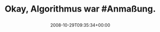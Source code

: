 ---
retweeted: false
source: <a href="http://twitter.com" rel="nofollow">Twitter Web Client</a>
entities:
  hashtags:
  - text: Anmaßung
    indices:
    - '22'
    - '31'
  symbols: []
  user_mentions: []
  urls: []
display_text_range:
- '0'
- '32'
favorite_count: '0'
id_str: '980270799'
truncated: false
retweet_count: '0'
id: '980270799'
created_at: Wed Oct 29 09:35:34 +0000 2008
favorited: false
full_text: 'Okay, Algorithmus war #Anmaßung.'
lang: en
tags:
- Anmaßung
- pesos/twitter
date: '2008-10-29T09:35:34+00:00'
src: https://twitter.com/bascht/status/980270799
original_url: https://twitter.com/bascht/status/980270799
type: twitter_tweet
text: 'Okay, Algorithmus war #Anmaßung.'
title: 'Okay, Algorithmus war #Anmaßung.

  '

---